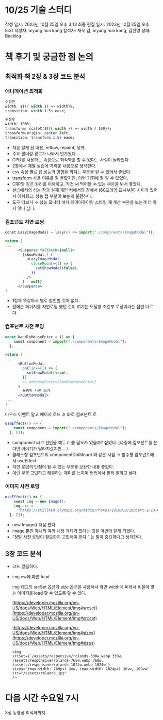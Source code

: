 # 10/25 기술 스터디

작성 일시: 2023년 10월 25일 오후 3:13
최종 편집 일시: 2023년 10월 25일 오후 8:31
작성자: myung hun kang
참석자: 재욱 김, myung hun kang, 김진영
상태: Backlog

# 책 후기 및 궁금한 점 논의

## 최적화 책 2장 & 3장 코드 분석

### 애니메이션 최적화

```css
수정전
width: ${({ width }) => width}%;
transition: width 1.5s ease;

수정후
width: 100%;
transform: scaleX(${({ width }) => width / 100});
transform-origin: center left;
transition: transform 1.5s ease;
```

- 처음 알게 된 내용, reflow, repaint, 쟁크,
- 주요 랜더링 경로가 나와서 반가웠다.
- GPU를 사용하는 속성으로 최적화를 할 수 있다는 사실이 놀라웠다.
- 2장에서 제일 실습에 가까운 내용으로 생각한다.
- css 속성 별로 앱 성능의 영향을 끼치는 부분을 알 수 있어서 좋았다.
- transform 사용 이유를 잘 몰랐지만, 이번 기회에 잘 알 수 있었다.
- CRP와 같은 원리를 이해하고, 직접 써 먹어볼 수 있는 부분을 봐서 좋았다.
- 실습에서의 성능 창과 실제 개인 컴에서의 창에서 (60프레임 표시부분) 차이가 있어서 아쉬웠고, 성능 탭 부분이 보는게 불편하다.
- 도구 더보기 → 성능 모니터 에서 레이아웃이랑 스타일 재 계산 부분을 보는게 더 좋지 않나 싶다.

### 컴포넌트 지연 로딩

```jsx
const LazyImageModal = lazy(() => import("./components/ImageModal"));

return (
...
      <Suspense fallback={null}>
        {showModal ? (
          <LazyImageModal
            closeModal={() => {
              setShowModal(false);
            }}
          />
        ) : null}
      </Suspense>
)
```

- 1장과 똑같아서 별로 첨언할 것이 없다.
- 전에는 페이지를 지연로딩 했던 것이 여기는 모달창 조건부 로딩이라는 점만 다르다.

### 컴포넌트 사전 로딩

```jsx
const handleMouseEnter = () => {
    const component = import("./components/ImageModal");
  };

return (
...
      <ButtonModal
        onClick={() => {
          setShowModal(true);
        }}
        // onMouseEnter={handleMouseEnter}
      >
        올림픽 사진 보기
      </ButtonModal>
...
)

```

마우스 이벤트 말고 페이지 로드 후 바로 컴포넌트 로

```jsx
useEffect(() => {
    const component = import("./components/ImageModal");
  }, []);
```

- component 라고 선언을 해두고 쓸 필요가 있을까? 싶었다.  (나중에 컴포넌트를 쓴다면 이야기가 달라지겠지만… )
- 클래스형 컴포넌트의 componentDidMount 와 같은 시점 →  함수형 컴포넌트에서 useEffect
- 지연 로딩의 단점이 될 수 있는 부분을 보완한 내용 좋았다.
- 이런 부분 고민하고 해결하는 재미를 느끼며 현업에서 빨리 일하고 싶다.

### 이미지 사전 로딩

```jsx
useEffect(() => {
    const img = new Image();
    img.src =
      "https://stillmed.olympic.org/media/Photos/2016/08/20/part-1/20-08-2016-Football-Men-01.jpg?interpolation=lanczos-none&resize=*:800";
  }, []);
```

- new Image() 처음 봤다.
- image 뿐만 아니라 여러 내장 객체가 있다는 것을 이번에 알게 되었다.
- “정말 사전 로딩이 필요한지 고민해야 한다.” 는 말이 중요하다고 생각한다.

## 3장 코드 분석

- 코드 깔끔하다.

- img vw에 따른 load
    
     img 태그의 srcSet 옵션과 size 옵션을 사용해서 화면 width에 따라서 비율이 맞는 이미지를 load 할 수 있도록 할 수 있다. 
    
    [https://developer.mozilla.org/en-US/docs/Web/HTML/Element/img#srcset](https://developer.mozilla.org/en-US/docs/Web/HTML/Element/img#srcset)
    
    [https://developer.mozilla.org/en-US/docs/Web/HTML/Element/img#sizes](https://developer.mozilla.org/en-US/docs/Web/HTML/Element/img#sizes)
    
    ```tsx
    <img
    srcSet={`/assets/responsive/rolands-330w.webp 330w, /assets/responsive/rolands-768w.webp 768w, /assets/responsive/rolands-1024w.webp 1024w`}
    sizes="(max-width: 769px) 3vw, (max-width: 1024px) 10vw, 100vw"
    src="/assets/rolands.jpg"
    />
    ```
    

# 다음 시간 수요일 7시

3장 동영상 최적화까지